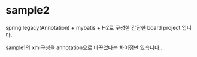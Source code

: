 # sample2
spring legacy(Annotation) + mybatis + H2로 구성한 간단한 board project 입니다.

sample1의 xml구성을 annotation으로 바꾸었다는 차이점만 있습니다..
